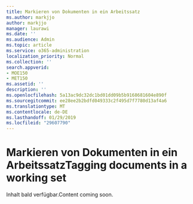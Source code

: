 ```yaml
---
title: Markieren von Dokumenten in ein Arbeitssatz
ms.author: markjjo
author: markjjo
manager: laurawi
ms.date: ''
ms.audience: Admin
ms.topic: article
ms.service: o365-administration
localization_priority: Normal
ms.collection: ''
search.appverid:
- MOE150
- MET150
ms.assetid: ''
description: ''
ms.openlocfilehash: 5a13ac9dc32dc1bd01dd09b5b9168681604e890f
ms.sourcegitcommit: ee28ee2b2bdfd049333c2f495d7f7780d13af4a6
ms.translationtype: MT
ms.contentlocale: de-DE
ms.lasthandoff: 01/29/2019
ms.locfileid: "29607790"
---
```

# <a name="tagging-documents-in-a-working-set"></a><span data-ttu-id="f51d6-102">Markieren von Dokumenten in ein Arbeitssatz</span><span class="sxs-lookup"><span data-stu-id="f51d6-102">Tagging documents in a working set</span></span>

<span data-ttu-id="f51d6-103">Inhalt bald verfügbar.</span><span class="sxs-lookup"><span data-stu-id="f51d6-103">Content coming soon.</span></span>